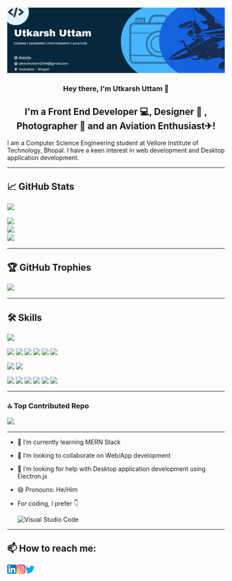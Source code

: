 <a href="https://utkarshuttam.github.io/Personal_Portfolio/" target="_blank" rel="noreferrer"><img src="./images/GithubBanner.png" alt="GithubBanner"></a>

<h3 align="center"> Hey there, I'm Utkarsh Uttam 👋</h3>

<h2 align="center">
I'm a Front End Developer 💻, Designer 🎨 , Photographer 📸 and an Aviation Enthusiast✈!
</h2> 

I am a Computer Science Engineering student at Vellore Institute of Technology, Bhopal. I have a keen interest in web development and Desktop application development.


----------------------------------
## 📈 GitHub Stats 

[![](https://visitcount.itsvg.in/api?id=UtkarshUttam&icon=5&color=6)](https://visitcount.itsvg.in)

![](https://github-readme-stats.vercel.app/api?username=UtkarshUttam&theme=tokyonight&hide_border=false&include_all_commits=true&count_private=true)<br/>
![](https://github-readme-streak-stats.herokuapp.com/?user=UtkarshUttam&theme=tokyonight&hide_border=false)<br/>
![](https://github-readme-stats.vercel.app/api/top-langs/?username=UtkarshUttam&theme=tokyonight&hide_border=false&include_all_commits=true&count_private=true&layout=compact)

----------------------------------
## 🏆 GitHub Trophies
![](https://github-profile-trophy.vercel.app/?username=UtkarshUttam&theme=tokyonight&no-frame=false&no-bg=true&margin-w=4)

---------------------------
## 🛠 Skills


![](https://img.shields.io/badge/Database-MySQL-informational?style=flat&logo=MySQL&color=4b667a)

![](https://img.shields.io/badge/Code-HTML5-informational?style=flat&logo=HTML5&color=e34c26)
![](https://img.shields.io/badge/Code-JavaScript-informational?style=flat&logo=JavaScript&color=F7DF1E)
![](https://img.shields.io/badge/Code-React-informational?style=flat&logo=react&color=61DAFB)
![](https://img.shields.io/badge/Code-Python-informational?style=flat&logo=Python&color=3776ab)
![](https://img.shields.io/badge/Code-C-informational?style=flat&logo=c&color=a8b9cc)
![](https://img.shields.io/badge/Code-C++-informational?style=flat&logo=c%2B%2B&color=e1e1e1)

![](https://img.shields.io/badge/Style-Bootstrap-informational?style=flat&logo=Bootstrap&color=7952B3)
![](https://img.shields.io/badge/Style-CSS3-informational?style=flat&logo=CSS3&color=1572B6)

![](https://img.shields.io/badge/Tools-Figma-informational?style=flat&logo=Figma&color=F24E1E)
![](https://img.shields.io/badge/Tools-Adobe_Photoshop-informational?style=flat&logo=adobe%20photoshop&color=31a8ff)
![](https://img.shields.io/badge/Tools-NPM-informational?style=flat&logo=NPM&color=CB3837)
![](https://img.shields.io/badge/Tools-Qt-informational?style=flat&logo=qt&color=41cb52)
![](https://img.shields.io/badge/Tools-Git-informational?style=flat&logo=Git&color=F05032)
![](https://img.shields.io/badge/Tools-GitHub-informational?style=flat&logo=GitHub&color=181717)

----------------------------------

### 🔝 Top Contributed Repo
![](https://github-contributor-stats.vercel.app/api?username=UtkarshUttam&limit=5&theme=tokyonight&combine_all_yearly_contributions=true)


---------------------------------
- 🌱 I’m currently learning MERN Stack
- 👯 I’m looking to collaborate on Web/App development
- 🤔 I’m looking for help with Desktop application development using Electron.js
- 😄 Pronouns: He/Him
- For coding, I prefer 👇

    ![Visual Studio Code](https://img.shields.io/badge/Visual%20Studio%20Code-0078d7.svg?style=for-the-badge&logo=visual-studio-code&logoColor=white)

-------------------------------


## 📫 How to reach me: 
<a href="https://www.linkedin.com/in/utkarsh-uttam-0884ab1b7/"><img align="left" src="https://raw.githubusercontent.com/UtkarshUttam/UtkarshUttam/main/images/linkedin.svg" alt="Utkarsh Uttam | LinkedIn" width="21px"/></a>

<a href="https://instagram.com/yushi.95"><img align="left" src="https://raw.githubusercontent.com/UtkarshUttam/UtkarshUttam/main/images/instagram.svg" alt="Utkarsh Uttam | Instagram" width="21px"/></a>

<a href="https://twitter.com/UTKARSHUTTAM_3"><img align="left" src="https://raw.githubusercontent.com/UtkarshUttam/UtkarshUttam/main/images/twitter.svg" alt="Utkarsh Uttam | Twitter" width="21px"/></a>





<!--
**UtkarshUttam/UtkarshUttam** is a ✨ _special_ ✨ repository because its `README.md` (this file) appears on your GitHub profile.

Here are some ideas to get you started:

- 🔭 I’m currently working on ...
- 
- 
- 
- 💬 Ask me about ...
- 
- ⚡ Fun fact: ...
-->



